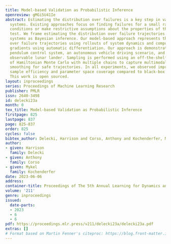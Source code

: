 ```yaml
---
title: Model-based Validation as Probabilistic Inference
openreview: gMGi5U41Ie
abstract: Estimating the distribution over failures is a key step in validating autonomous
  systems. Existing approaches focus on finding failures for a small range of initial
  conditions or make restrictive assumptions about the properties of the system under
  test. We frame estimating the distribution over failure trajectories for sequential
  systems as Bayesian inference. Our model-based approach represents the distribution
  over failure trajectories using rollouts of system dynamics and computes trajectory
  gradients using automatic differentiation. Our approach is demonstrated in an inverted
  pendulum control system, an autonomous vehicle driving scenario, and a partially
  observable lunar lander. Sampling is performed using an off-the-shelf implementation
  of Hamiltonian Monte Carlo with multiple chains to capture multimodality and gradient
  smoothing for safe trajectories. In all experiments, we observed improvements in
  sample efficiency and parameter space coverage compared to black-box baseline approaches.
  This work is open sourced.
layout: inproceedings
series: Proceedings of Machine Learning Research
publisher: PMLR
issn: 2640-3498
id: delecki23a
month: 0
tex_title: Model-based Validation as Probabilistic Inference
firstpage: 825
lastpage: 837
page: 825-837
order: 825
cycles: false
bibtex_author: Delecki, Harrison and Corso, Anthony and Kochenderfer, Mykel
author:
- given: Harrison
  family: Delecki
- given: Anthony
  family: Corso
- given: Mykel
  family: Kochenderfer
date: 2023-06-06
address:
container-title: Proceedings of The 5th Annual Learning for Dynamics and Control Conference
volume: '211'
genre: inproceedings
issued:
  date-parts:
  - 2023
  - 6
  - 6
pdf: https://proceedings.mlr.press/v211/delecki23a/delecki23a.pdf
extras: []
# Format based on Martin Fenner's citeproc: https://blog.front-matter.io/posts/citeproc-yaml-for-bibliographies/
---
```

